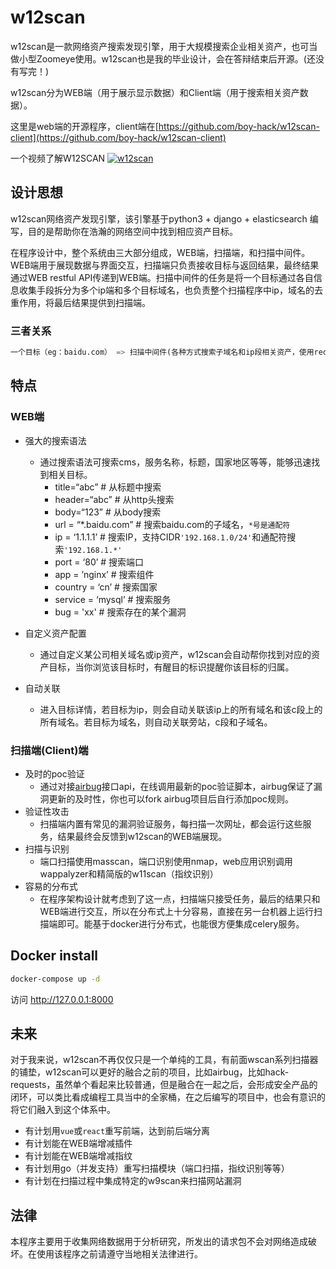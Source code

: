 # w12scan
w12scan是一款网络资产搜索发现引擎，用于大规模搜索企业相关资产，也可当做小型Zoomeye使用。w12scan也是我的毕业设计，会在答辩结束后开源。(还没有写完！)

w12scan分为WEB端（用于展示显示数据）和Client端（用于搜索相关资产数据）。

这里是web端的开源程序，client端在[https://github.com/boy-hack/w12scan-client](https://github.com/boy-hack/w12scan-client)

一个视频了解W12SCAN
[![w12scan](https://x.hacking8.com/content/uploadfile/201901/12f01548748510.png)](https://x.hacking8.com/content/uploadfile/201902/w12scan-2.mp4)


## 设计思想
w12scan网络资产发现引擎，该引擎基于python3 + django + elasticsearch 编写，目的是帮助你在浩瀚的网络空间中找到相应资产目标。

在程序设计中，整个系统由三大部分组成，WEB端，扫描端，和扫描中间件。WEB端用于展现数据与界面交互，扫描端只负责接收目标与返回结果，最终结果通过WEB restful API传递到WEB端。扫描中间件的任务是将一个目标通过各自信息收集手段拆分为多个ip端和多个目标域名，也负责整个扫描程序中ip，域名的去重作用，将最后结果提供到扫描端。

### 三者关系
```python
一个目标（eg：baidu.com） => 扫描中间件(各种方式搜索子域名和ip段相关资产，使用redis数据库去重) => 扫描端（扫描目标，返回结果）=> WEB端(接收扫描端提供数据，入库并分析)
```

## 特点

### WEB端
* 强大的搜索语法
    * 通过搜索语法可搜索cms，服务名称，标题，国家地区等等，能够迅速找到相关目标。
        - title=“abc” # 从标题中搜索
        - header=“abc” # 从http头搜索
        - body=“123” # 从body搜索
        - url = “*.baidu.com” # 搜索baidu.com的子域名，`*号是通配符`
        - ip = ‘1.1.1.1’ # 搜索IP，支持CIDR`'192.168.1.0/24'`和通配符搜索`'192.168.1.*'`
        - port = ‘80’ # 搜索端口
        - app = ’nginx’ # 搜索组件
        - country = ‘cn’ # 搜索国家
        - service = ‘mysql’ # 搜索服务
        - bug = 'xx' # 搜索存在的某个漏洞

* 自定义资产配置
    * 通过自定义某公司相关域名或ip资产，w12scan会自动帮你找到对应的资产目标，当你浏览该目标时，有醒目的标识提醒你该目标的归属。
* 自动关联
    * 进入目标详情，若目标为ip，则会自动关联该ip上的所有域名和该c段上的所有域名。若目标为域名，则自动关联旁站，c段和子域名。

### 扫描端(Client)端
* 及时的poc验证
    * 通过对接[airbug](https://github.com/boy-hack/airbug)接口api，在线调用最新的poc验证脚本，airbug保证了漏洞更新的及时性，你也可以fork airbug项目后自行添加poc规则。
* 验证性攻击
    * 扫描端内置有常见的漏洞验证服务，每扫描一次网址，都会运行这些服务，结果最终会反馈到w12scan的WEB端展现。
* 扫描与识别
    * 端口扫描使用masscan，端口识别使用nmap，web应用识别调用wappalyzer和精简版的w11scan（指纹识别）
* 容易的分布式
    * 在程序架构设计就考虑到了这一点，扫描端只接受任务，最后的结果只和WEB端进行交互，所以在分布式上十分容易，直接在另一台机器上运行扫描端即可。能基于docker进行分布式，也能很方便集成celery服务。

## Docker install
```bash
docker-compose up -d
```
访问 http://127.0.0.1:8000


## 未来
对于我来说，w12scan不再仅仅只是一个单纯的工具，有前面wscan系列扫描器的铺垫，w12scan可以更好的融合之前的项目，比如airbug，比如hack-requests，虽然单个看起来比较普通，但是融合在一起之后，会形成安全产品的闭环，可以类比看成编程工具当中的全家桶，在之后编写的项目中，也会有意识的将它们融入到这个体系中。

* 有计划用`vue`或`react`重写前端，达到前后端分离
* 有计划能在WEB端增减插件
* 有计划能在WEB端增减指纹
* 有计划用go（并发支持）重写扫描模块（端口扫描，指纹识别等等）
* 有计划在扫描过程中集成特定的w9scan来扫描网站漏洞

## 法律
本程序主要用于收集网络数据用于分析研究，所发出的请求包不会对网络造成破坏。在使用该程序之前请遵守当地相关法律进行。